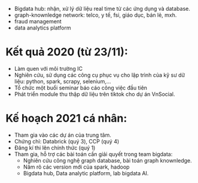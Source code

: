- Bigdata hub: nhận, xử lý dữ liệu real time từ các ứng dụng và database.
- graph-knownledge network: telco, y tế, fsi, giáo dục, bán lẻ, mxh.
- fraud management
- data analytics platform




# Kết quả 2020 (từ 23/11):
 - Làm quen với môi trường IC
 - Nghiên cứu, sử dụng các công cụ phục vụ cho lập trình của kỹ sư dữ liệu: python, spark, scrapy, selenium,...
 - Tổ chức một buổi seminar báo cáo công việc đầu tiên
 - Phát triển module thu thập dữ liệu trên tiktok cho dự án VnSocial.

# Kế hoạch 2021 cá nhân:
 - Tham gia vào các dự án của trung tâm.
 - Chứng chỉ: Databrick (quý 3), CCP (quý 4)
 - Đăng kí thi lên chính thức (quý 1)
 - Tham gia, hỗ trợ các bài toán cần giải quyết trong team bigdata:
 	+ Nghiên cứu công nghệ graph database, bài toán graph knownledge.
 	+ Năm rõ các version mới của spark, hadoop
 	+ Bigdata hub, Data analytic platform, lab bigdata AI.